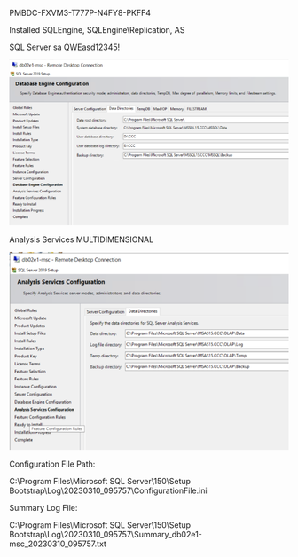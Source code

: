PMBDC-FXVM3-T777P-N4FY8-PKFF4

Installed SQLEngine, SQLEngine\Replication, AS

SQL Server sa QWEasd12345!

![image.png](/.attachments/image-b2a8e208-0264-439f-b613-6ca19456377f.png)

Analysis Services MULTIDIMENSIONAL

![image.png](/.attachments/image-a17dbdf0-dff1-4636-b138-881c03c964db.png)

Configuration File Path:

C:\Program Files\Microsoft SQL Server\150\Setup Bootstrap\Log\20230310_095757\ConfigurationFile.ini

Summary Log File:

C:\Program Files\Microsoft SQL Server\150\Setup Bootstrap\Log\20230310_095757\Summary_db02e1-msc_20230310_095757.txt